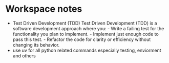 # Workspace notes

- Test Driven Development (TDD) Test Driven Development (TDD) is a software development approach where you: - Write a failing test for the functionality you plan to implement. - Implement just enough code to pass this test. - Refactor the code for clarity or efficiency without changing its behavior.
- use uv for all python related commands especially testing, enviorment and others
